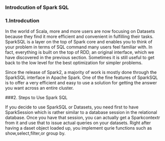 ### Introdcution of Spark SQL


### 1.Introdcution 


In the world of Scala, more and more users are now focusing on Datasets because they find it more efficient and convenient in fulfilling their tasks.
SparkSQL is a layer on the top of Spark core and enables you to think of your problem in terms of SQL command many users feel familiar with. In fact,
everything is built on the top of RDD, an original interface, which we have discovered in the previous section. Sometimes it is still 
useful to get back to the low level for the best optimization for simpler problems. 

Since the release of Spark2, a majority of work is mostly done through the SparkSQL interface in Apache Spark. 
One of the fine features of SparkSQL is to offer a very efficient and easy to use a solution for getting  the answer you want across an entire cluster.

###2. Steps to Use Spark SQL

If you decide to use SparkSQL or Datasets, you need first to have SparkSession which is rather similar to a database session in the relational 
database. Once you have that session, you can actually get a Sparkcontextr from it and use that to issue actual queries on your datasets.
Right after having a daset object loaded up, you implement qurie functions such as show,select,filter,or group by. 


